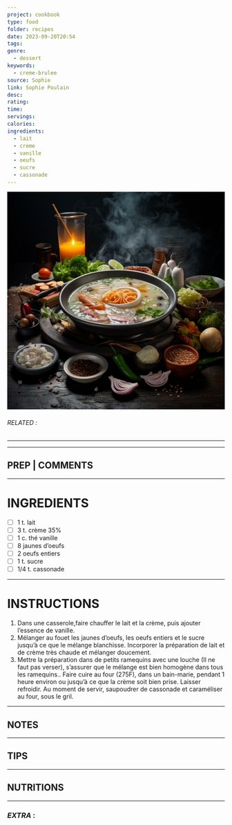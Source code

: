 ```yaml
---
project: cookbook
type: food
folder: recipes
date: 2023-09-20T20:54
tags: 
genre:
  - dessert
keywords:
  - creme-brulee
source: Sophie
link: Sophie Poulain
desc: 
rating: 
time: 
servings: 
calories: 
ingredients:
  - lait
  - creme
  - vanille
  - oeufs
  - sucre
  - cassonade
---
```


![IMAGE](_default.png)

###### *RELATED* : 
---


---
## PREP | COMMENTS



---
# INGREDIENTS

- [ ] 1 t. lait
- [ ] 3 t. crème 35%
- [ ] 1 c. thé vanille
- [ ] 8 jaunes d’oeufs
- [ ] 2 oeufs entiers
- [ ] 1 t. sucre
- [ ] 1/4 t. cassonade

---
# INSTRUCTIONS

1. Dans une casserole,faire chauffer le lait et la crème, puis ajouter l’essence de vanille. 
2. Mélanger au fouet les jaunes d’oeufs, les oeufs entiers et le sucre jusqu’à ce que le mélange blanchisse. Incorporer la préparation de lait et de crème très chaude et mélanger doucement.
3. Mettre la préparation dans de petits ramequins avec une louche (Il ne faut pas verser), s’assurer que le mélange est bien homogène dans tous les ramequins.. Faire cuire au four (275F), dans un bain-marie, pendant 1 heure environ ou jusqu’à ce que la crème soit bien prise. Laisser refroidir. Au moment de servir, saupoudrer de cassonade et caraméliser au four, sous le gril.

---
## NOTES



---
## TIPS



---
## NUTRITIONS



---
### *EXTRA* :



